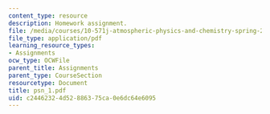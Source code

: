 ```yaml
---
content_type: resource
description: Homework assignment.
file: /media/courses/10-571j-atmospheric-physics-and-chemistry-spring-2006/c24462324d52886375ca0e6dc64e6095_psn_1.pdf
file_type: application/pdf
learning_resource_types:
- Assignments
ocw_type: OCWFile
parent_title: Assignments
parent_type: CourseSection
resourcetype: Document
title: psn_1.pdf
uid: c2446232-4d52-8863-75ca-0e6dc64e6095
---
```


